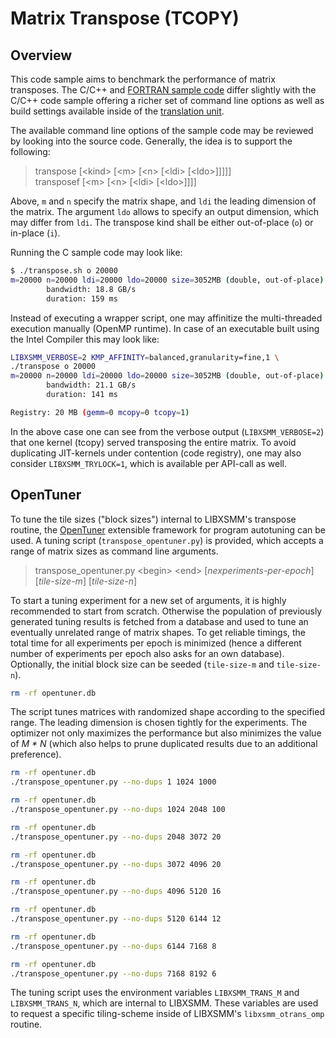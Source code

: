 # Matrix Transpose (TCOPY)

## Overview

This code sample aims to benchmark the performance of matrix transposes. The C/C++ and [FORTRAN sample code](https://github.com/hfp/libxsmm/blob/master/samples/transpose/transpose.f) differ slightly with the C/C++ code sample offering a richer set of command line options as well as build settings available inside of the [translation unit](https://github.com/hfp/libxsmm/blob/master/samples/transpose/transpose.c).

The available command line options of the sample code may be reviewed by looking into the source code. Generally, the idea is to support the following:

> transpose  [&lt;kind&gt;  [&lt;m&gt;  [&lt;n&gt;  [&lt;ldi&gt;  [&lt;ldo&gt;]]]]]  
transposef                [&lt;m&gt;  [&lt;n&gt;  [&lt;ldi&gt;  [&lt;ldo&gt;]]]]

Above, `m` and `n` specify the matrix shape, and `ldi` the leading dimension of the matrix. The argument `ldo` allows to specify an output dimension, which may differ from `ldi`. The transpose kind shall be either out-of-place (`o`) or in-place (`i`).

Running the C sample code may look like:

```bash
$ ./transpose.sh o 20000
m=20000 n=20000 ldi=20000 ldo=20000 size=3052MB (double, out-of-place)
        bandwidth: 18.8 GB/s
        duration: 159 ms
```

Instead of executing a wrapper script, one may affinitize the multi-threaded execution manually (OpenMP runtime). In case of an executable built using the Intel Compiler this may look like:

```bash
LIBXSMM_VERBOSE=2 KMP_AFFINITY=balanced,granularity=fine,1 \
./transpose o 20000
m=20000 n=20000 ldi=20000 ldo=20000 size=3052MB (double, out-of-place)
        bandwidth: 21.1 GB/s
        duration: 141 ms

Registry: 20 MB (gemm=0 mcopy=0 tcopy=1)
```

In the above case one can see from the verbose output (`LIBXSMM_VERBOSE=2`) that one kernel (tcopy) served transposing the entire matrix. To avoid duplicating JIT-kernels under contention (code registry), one may also consider `LIBXSMM_TRYLOCK=1`, which is available per API-call as well.

## OpenTuner

To tune the tile sizes ("block sizes") internal to LIBXSMM's transpose routine, the [OpenTuner](http://opentuner.org/) extensible framework for program autotuning can be used. A tuning script (`transpose_opentuner.py`) is provided, which accepts a range of matrix sizes as command line arguments.

> transpose_opentuner.py &lt;begin&gt; &lt;end&gt; [*nexperiments-per-epoch*] [*tile-size-m*] [*tile-size-n*]

To start a tuning experiment for a new set of arguments, it is highly recommended to start from scratch. Otherwise the population of previously generated tuning results is fetched from a database and used to tune an eventually unrelated range of matrix shapes. To get reliable timings, the total time for all experiments per epoch is minimized (hence a different number of experiments per epoch also asks for an own database). Optionally, the initial block size can be seeded (`tile-size-m` and `tile-size-n`).

```bash
rm -rf opentuner.db
```

The script tunes matrices with randomized shape according to the specified range. The leading dimension is chosen tightly for the experiments. The optimizer not only maximizes the performance but also minimizes the value of *M&#160;\*&#160;N* (which also helps to prune duplicated results due to an additional preference).

```bash
rm -rf opentuner.db
./transpose_opentuner.py --no-dups 1 1024 1000

rm -rf opentuner.db
./transpose_opentuner.py --no-dups 1024 2048 100

rm -rf opentuner.db
./transpose_opentuner.py --no-dups 2048 3072 20

rm -rf opentuner.db
./transpose_opentuner.py --no-dups 3072 4096 20

rm -rf opentuner.db
./transpose_opentuner.py --no-dups 4096 5120 16

rm -rf opentuner.db
./transpose_opentuner.py --no-dups 5120 6144 12

rm -rf opentuner.db
./transpose_opentuner.py --no-dups 6144 7168 8

rm -rf opentuner.db
./transpose_opentuner.py --no-dups 7168 8192 6
```

The tuning script uses the environment variables `LIBXSMM_TRANS_M` and `LIBXSMM_TRANS_N`, which are internal to LIBXSMM. These variables are used to request a specific tiling-scheme inside of LIBXSMM's `libxsmm_otrans_omp` routine.

